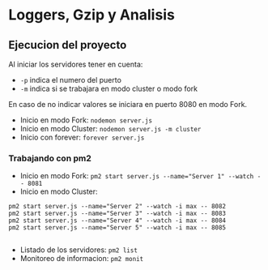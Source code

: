 # Loggers, Gzip y Analisis
## Ejecucion del proyecto

Al iniciar los servidores tener en cuenta: 

* ` -p ` indica el numero del puerto
* ` -m ` indica si se trabajara en modo cluster o modo fork

En caso de no indicar valores se iniciara en puerto 8080 en modo Fork.

* Inicio en modo Fork: ` nodemon server.js ` 
* Inicio en modo Cluster: ` nodemon server.js -m cluster `
* Inicio con forever: ` forever server.js `

### Trabajando con pm2 

* Inicio en modo Fork: ` pm2 start server.js --name="Server 1" --watch -- 8081 `
* Inicio en modo Cluster: 

```
pm2 start server.js --name="Server 2" --watch -i max -- 8082
pm2 start server.js --name="Server 3" --watch -i max -- 8083
pm2 start server.js --name="Server 4" --watch -i max -- 8084
pm2 start server.js --name="Server 5" --watch -i max -- 8085


```

* Listado de los servidores: ` pm2 list `
* Monitoreo de informacion: ` pm2 monit `